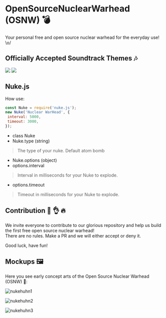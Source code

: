 # OpenSourceNuclearWarhead (OSNW) 💣 
Your personal free and open source nuclear warhead for the everyday use! \o/

## Officially Accepted Soundtrack Themes 🎶 

[![](http://img.youtube.com/vi/KXSUEU7ISfQ/0.jpg)](http://www.youtube.com/watch?v=KXSUEU7ISfQ)
[![](http://img.youtube.com/vi/mEtldt-FI8Y/0.jpg)](https://www.youtube.com/watch?v=mEtldt-FI8Y)

## Nuke.js
How use:
```js
const Nuke = require('nuke.js');
new Nuke('Nuclear WarHead', {
 interval: 5000,
 timeout: 3000,
});
```
- class Nuke
- Nuke.type (string)
>The type of your nuke. Default atom bomb
- Nuke.options (object)
- options.interval
>Interval in milliseconds for your Nuke to explode.
- options.timeout
>Timeout in milliseconds for your Nuke to explode.

## Contribution 💯 👌 🔥 
We invite everyone to contribute to our glorious repository and help us build the first free open source nuclear warhead!  
There are no rules. Make a PR and we will either accept or deny it.  

Good luck, have fun! 

## Mockups 🖼  

Here you see early concept arts of the Open Source Nuclear Warhead (OSNW) 🐔:  

![nukehuhn1](https://raw.githubusercontent.com/spacehuhn/OpenSourceNuclearWarhead/master/img/nukehuhn.jpg)  

![nukehuhn2](https://raw.githubusercontent.com/spacehuhn/OpenSourceNuclearWarhead/master/img/nukehuhn2.jpg)  

![nukehuhn3](https://raw.githubusercontent.com/spacehuhn/OpenSourceNuclearWarhead/master/img/space_bomb.png)  
